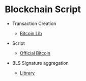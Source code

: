 # Blockchain Script

- Transaction Creation
    - [Bitcoin Lib](https://github.com/1200wd/bitcoinlib/tree/master) 

- Script
    - [Official Bitcoin](https://github.com/bitcoin/bitcoin/blob/master/src/script/interpreter.cpp)

- BLS Signature aggregation 
    - [Library](https://github.com/asonnino/bls/tree/master)
